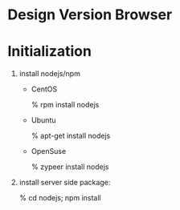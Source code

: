 # Design Version Browser

# Initialization 
1) install nodejs/npm
   * CentOS

     % rpm install nodejs 

   * Ubuntu

     % apt-get install nodejs

   * OpenSuse

     % zypeer install nodejs

2) install server side package:

   % cd nodejs; npm install 

